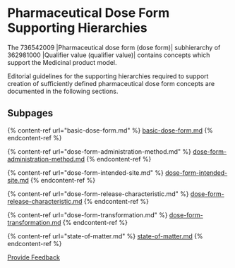 # Pharmaceutical Dose Form Supporting Hierarchies

The 736542009 |Pharmaceutical dose form (dose form)| subhierarchy of 362981000 |Qualifier value (qualifier value)| contains concepts which support the Medicinal product model.

Editorial guidelines for the supporting hierarchies required to support creation of sufficiently defined pharmaceutical dose form concepts are documented in the following sections.

## Subpages

{% content-ref url="basic-dose-form.md" %}
[basic-dose-form.md](basic-dose-form.md)
{% endcontent-ref %}

{% content-ref url="dose-form-administration-method.md" %}
[dose-form-administration-method.md](dose-form-administration-method.md)
{% endcontent-ref %}

{% content-ref url="dose-form-intended-site.md" %}
[dose-form-intended-site.md](dose-form-intended-site.md)
{% endcontent-ref %}

{% content-ref url="dose-form-release-characteristic.md" %}
[dose-form-release-characteristic.md](dose-form-release-characteristic.md)
{% endcontent-ref %}

{% content-ref url="dose-form-transformation.md" %}
[dose-form-transformation.md](dose-form-transformation.md)
{% endcontent-ref %}

{% content-ref url="state-of-matter.md" %}
[state-of-matter.md](state-of-matter.md)
{% endcontent-ref %}






<a href="https://docs.google.com/forms/d/e/1FAIpQLScTmbZIf0UEQwYDkY27EEWBkaiYkHSbR0_9DmFrMLXoQLyL7Q/viewform?usp=pp_url&entry.1767247133=SCT+Editorial+Guide&entry.670899847=Pharmaceutical%20Dose%20Form%20Supporting%20Hierarchies" class="button primary">Provide Feedback</a>
